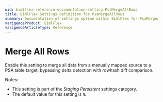 ```yaml
---
uid: bimlflex-reference-documentation-setting-PsaMergeAllRows
title: BimlFlex Settings Definition for PsaMergeAllRows
summary: Documentation of settings option within BimlFlex for PsaMergeAllRows
varigenceProduct: BimlFlex
varigenceArticleType: Reference
---
```


# Merge All Rows

Enable this setting to merge all data from a manually mapped source to a PSA table target, bypassing delta detection with rowhash diff comparison.

Notes:

* This setting is part of the *Staging Persistent* settings category.
* The default value for this setting is `N`.